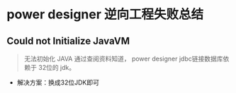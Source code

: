 # power designer 逆向工程失败总结

## Could not Initialize JavaVM
> 无法初始化 JAVA 通过查阅资料知道， power designer jdbc链接数据库依赖于 32位的 jdk。
* 解决方案：换成32位JDK即可
